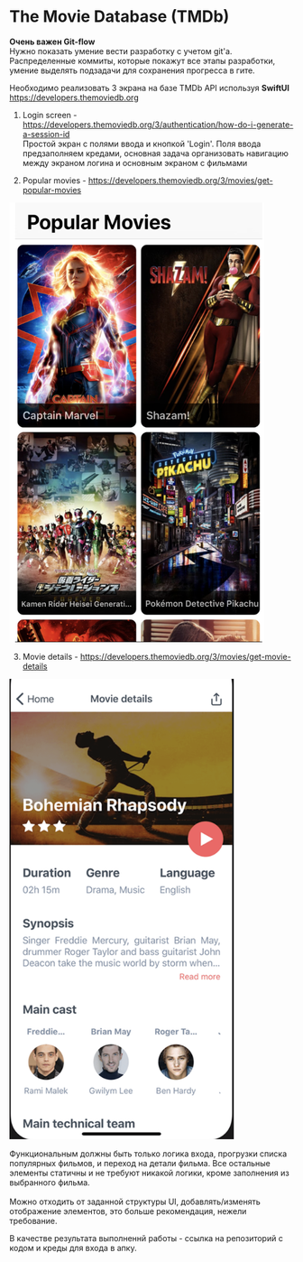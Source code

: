 # The Movie Database (TMDb)

**Очень важен Git-flow**<br>
Нужно показать умение вести разработку с учетом git'а. Распределенные коммиты, которые покажут все этапы разработки, умение выделять подзадачи для сохранения прогресса в гите.


Необходимо реализовать 3 экрана на базе TMDb API используя **SwiftUI**<br>
https://developers.themoviedb.org

1) Login screen - https://developers.themoviedb.org/3/authentication/how-do-i-generate-a-session-id<br>
Простой экран с полями ввода и кнопкой 'Login'. Поля ввода предзаполняем кредами, основная задача организовать навигацию между экраном логина и основным экраном с фильмами

2) Popular movies - https://developers.themoviedb.org/3/movies/get-popular-movies
<img src="popular_movies.png" height="779" width="452" />

3) Movie details - https://developers.themoviedb.org/3/movies/get-movie-details
<img src="movie_details.png" height="816" width="398" />

Функциональным должны быть только логика входа, прогрузки списка популярных фильмов, и переход на детали фильма. Все остальные элементы статичны и не требуют никакой логики, кроме заполнения из выбранного фильма.<br><br>
Можно отходить от заданной структуры UI, добавлять/изменять отображение элементов, это больше рекомендация, нежели требование.

В качестве результата выполненнй работы - ссылка на репозиторий с кодом и креды для входа в апку.
